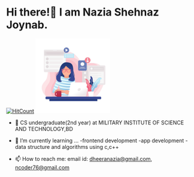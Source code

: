 
<h1>Hi there!👋 I am Nazia Shehnaz Joynab.</h1> 
                
  
[![HitCount](http://hits.dwyl.com/Geek-a-Byte/Geek-a-Byte.svg)](http://hits.dwyl.com/Geek-a-Byte/Geek-a-Byte)
<img src="./femaledeveloper.jpg" alt="" width="200" height="200"/>

- :school: CS undergraduate(2nd year) at MILITARY INSTITUTE OF SCIENCE AND TECHNOLOGY,BD


- 🌱 I’m currently learning ...
-frontend development
-app development 
-data structure and algorithms using c,c++  




- 📫 How to reach me:
email id: dheeranazia@gmail.com,
          ncoder76@gmail.com





